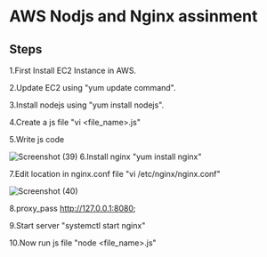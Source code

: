 # AWS Nodjs and Nginx assinment 
## Steps
1.First Install EC2 Instance in AWS.

2.Update EC2 using "yum update command".

3.Install nodejs using "yum install nodejs".

4.Create a js file "vi <file_name>.js"

5.Write js code

![Screenshot (39)](https://user-images.githubusercontent.com/62141340/117262635-1ad98d00-ae6f-11eb-8888-604a23724b18.png)
6.Install nginx "yum install nginx"

7.Edit location in nginx.conf file "vi /etc/nginx/nginx.conf"

![Screenshot (40)](https://user-images.githubusercontent.com/62141340/117262875-5411fd00-ae6f-11eb-8b5a-040e4b6dc52d.png)

8.proxy_pass http://127.0.0.1:8080;

9.Start server "systemctl start nginx"

10.Now run js file "node <file_name>.js"

